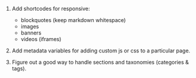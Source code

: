 1. Add shortcodes for responsive:
    - blockquotes (keep markdown whitespace)
    - images
    - banners
    - videos (iframes)

2. Add metadata variables for adding custom js or css to a particular page.

3. Figure out a good way to handle sections and taxonomies (categories & tags).
